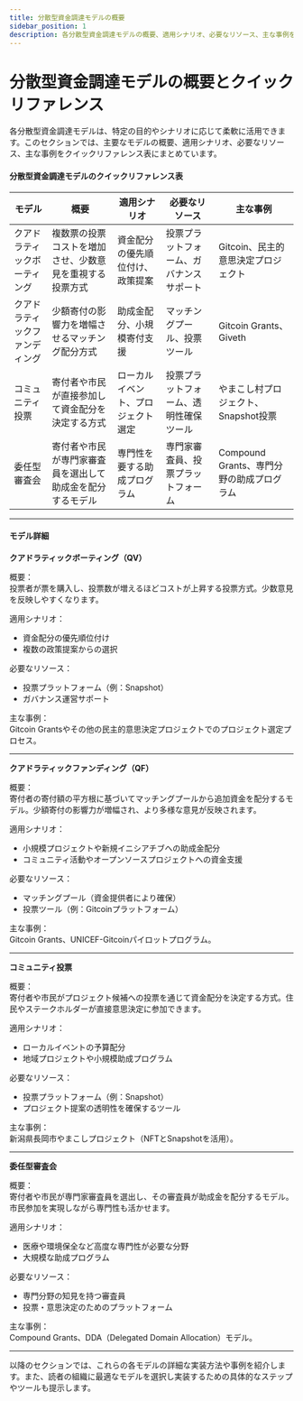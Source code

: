 ```yaml
---
title: 分散型資金調達モデルの概要
sidebar_position: 1
description: 各分散型資金調達モデルの概要、適用シナリオ、必要なリソース、主な事例をまとめています。
---
```


# 分散型資金調達モデルの概要とクイックリファレンス

各分散型資金調達モデルは、特定の目的やシナリオに応じて柔軟に活用できます。このセクションでは、主要なモデルの概要、適用シナリオ、必要なリソース、主な事例をクイックリファレンス表にまとめています。

#### 分散型資金調達モデルのクイックリファレンス表

| モデル | 概要 | 適用シナリオ | 必要なリソース | 主な事例 |
| ----- | -------- | -------------------- | ----------------- | ------------- |
| クアドラティックボーティング | 複数票の投票コストを増加させ、少数意見を重視する投票方式 | 資金配分の優先順位付け、政策提案 | 投票プラットフォーム、ガバナンスサポート | Gitcoin、民主的意思決定プロジェクト |
| クアドラティックファンディング | 少額寄付の影響力を増幅させるマッチング配分方式 | 助成金配分、小規模寄付支援 | マッチングプール、投票ツール | Gitcoin Grants、Giveth |
| コミュニティ投票 | 寄付者や市民が直接参加して資金配分を決定する方式 | ローカルイベント、プロジェクト選定 | 投票プラットフォーム、透明性確保ツール | やまこし村プロジェクト、Snapshot投票 |
| 委任型審査会 | 寄付者や市民が専門家審査員を選出して助成金を配分するモデル | 専門性を要する助成プログラム | 専門家審査員、投票プラットフォーム | Compound Grants、専門分野の助成プログラム |

***

#### モデル詳細

**クアドラティックボーティング（QV）**

概要：\
投票者が票を購入し、投票数が増えるほどコストが上昇する投票方式。少数意見を反映しやすくなります。

適用シナリオ：

* 資金配分の優先順位付け
* 複数の政策提案からの選択

必要なリソース：

* 投票プラットフォーム（例：Snapshot）
* ガバナンス運営サポート

主な事例：\
Gitcoin Grantsやその他の民主的意思決定プロジェクトでのプロジェクト選定プロセス。

***

**クアドラティックファンディング（QF）**

概要：\
寄付者の寄付額の平方根に基づいてマッチングプールから追加資金を配分するモデル。少額寄付の影響力が増幅され、より多様な意見が反映されます。

適用シナリオ：

* 小規模プロジェクトや新規イニシアチブへの助成金配分
* コミュニティ活動やオープンソースプロジェクトへの資金支援

必要なリソース：

* マッチングプール（資金提供者により確保）
* 投票ツール（例：Gitcoinプラットフォーム）

主な事例：\
Gitcoin Grants、UNICEF-Gitcoinパイロットプログラム。

***

**コミュニティ投票**

概要：\
寄付者や市民がプロジェクト候補への投票を通じて資金配分を決定する方式。住民やステークホルダーが直接意思決定に参加できます。

適用シナリオ：

* ローカルイベントの予算配分
* 地域プロジェクトや小規模助成プログラム

必要なリソース：

* 投票プラットフォーム（例：Snapshot）
* プロジェクト提案の透明性を確保するツール

主な事例：\
新潟県長岡市やまこしプロジェクト（NFTとSnapshotを活用）。

***

**委任型審査会**

概要：\
寄付者や市民が専門家審査員を選出し、その審査員が助成金を配分するモデル。市民参加を実現しながら専門性も活かせます。

適用シナリオ：

* 医療や環境保全など高度な専門性が必要な分野
* 大規模な助成プログラム

必要なリソース：

* 専門分野の知見を持つ審査員
* 投票・意思決定のためのプラットフォーム

主な事例：\
Compound Grants、DDA（Delegated Domain Allocation）モデル。

***

以降のセクションでは、これらの各モデルの詳細な実装方法や事例を紹介します。また、読者の組織に最適なモデルを選択し実装するための具体的なステップやツールも提示します。 